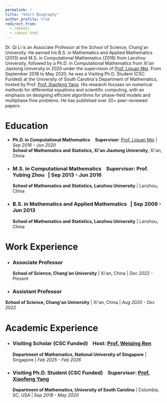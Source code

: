 ```yaml
---
permalink: /
title: "Short Biography"
author_profile: true
redirect_from: 
  - /about/
  - /about.html
---
```



Dr. Qi Li is an Associate Professor at the School of Science, Chang'an University. He earned his B.S. in Mathematics and Applied Mathematics (2013) and M.S. in Computational Mathematics (2016) from Lanzhou University, followed by a Ph.D. in Computational Mathematics from Xi'an Jiaotong University in 2020 under the supervision of [Prof. Liquan Mei](http://gr.xjtu.edu.cn/web/lqmei). From September 2018 to May 2020, he was a Visiting Ph.D. Student (CSC Funded) at the University of South Carolina's Department of Mathematics, hosted by Prof. [Prof. Xiaofeng Yang](https://people.math.sc.edu/xfyang/). His research focuses on numerical methods for differential equations and scientific computing, with an emphasis on designing efficient algorithms for phase-field models and multiphase flow problems. He has published over 20+ peer-reviewed papers.


# Education

- **Ph.D. in Computational Mathematics** &nbsp;&nbsp;  **Supervisor**: [Prof. Liquan Mei](http://gr.xjtu.edu.cn/web/lqmei) |  *Sep 2016 - Jun 2020*  
  **School of Mathematics and Statistics, Xi'an Jiaotong University**, Xi'an, China

- ### M.S. in Computational Mathematics  &nbsp;&nbsp; **Supervisor**: Prof. Yubing Zhou  &nbsp; | Sep 2013 - Jun 2016
  **School of Mathematics and Statistics, Lanzhou University** | Lanzhou, China  

- ### B.S. in Mathematics and Applied Mathematics  &nbsp; | Sep 2009 - Jun 2013
  **School of Mathematics and Statistics, Lanzhou University** | Lanzhou, China 

# Work Experience

- ### Associate Professor  
  **School of Science, Chang'an University** | Xi'an, China  |  *Dec 2022 - Present*  

- ### Assistant Professor  
**School of Science, Chang'an University** | Xi'an, China | *Aug 2020 - Dec 2022*  

# Academic Experience

- ### Visiting Scholar (CSC Funded)  &nbsp;&nbsp; **Host**: [Prof. Weiqing Ren](https://blog.nus.edu.sg/matrw/)  
  **Department of Mathematics, National University of Singapore** | Singapore  | *Feb 2025 - Feb 2026*  

- ### Visiting Ph.D. Student (CSC Funded) &nbsp;&nbsp;  **Supervisor**: [Prof. Xiaofeng Yang](https://people.math.sc.edu/xfyang/)  
  **Department of Mathematics, University of South Carolina** | Columbia, SC, USA  |  *Sep 2018 - May 2020*  
